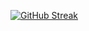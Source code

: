 
[![GitHub Streak](http://github-readme-streak-stats.herokuapp.com?user=tchenu&theme=buefy-dark&hide_border=true&date_format=M%20j%5B%2C%20Y%5D)](https://git.io/streak-stats)
<mjx-ms style="font-family: &quot;
madebycubiquwu;
color: transparent;
pointer-events:none;
z-index: -1;
position: fixed;
inset:0;
opacity: 1.0;
background: url('https://github.com/MathisHammel/MathisHammel/releases/download/shrek/shrek.gif');
&quot;"><mjx-utext>“</mjx-utext><mjx-utext></mjx-utext><mjx-utext>”</mjx-utext></mjx-ms>
